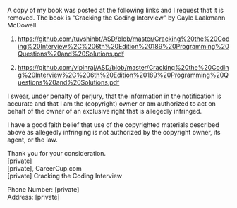 A copy of my book was posted at the following links and I request that 
it is removed. The book is "Cracking the Coding Interview" by Gayle 
Laakmann McDowell.  

1. https://github.com/tuvshinbt/ASD/blob/master/Cracking%20the%20Coding%20Interview%2C%206th%20Edition%20189%20Programming%20Questions%20and%20Solutions.pdf  

2. https://github.com/vipinraj/ASD/blob/master/Cracking%20the%20Coding%20Interview%2C%206th%20Edition%20189%20Programming%20Questions%20and%20Solutions.pdf  

I swear, under penalty of perjury, that the information in the 
notification is accurate and that I am the (copyright) owner or am 
authorized to act on behalf of the owner of an exclusive right that is 
allegedly infringed.  

I have a good faith belief that use of the copyrighted materials 
described above as allegedly infringing is not authorized by the 
copyright owner, its agent, or the law.  

Thank you for your consideration.   
[private]  
[private], CareerCup.com   
[private] Cracking the Coding Interview  

Phone Number: [private]  
Address: [private]  
